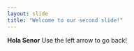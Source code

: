 ```yaml
---
layout: slide
title: "Welcome to our second slide!"
---
```

**Hola Senor**
Use the left arrow to go back!
